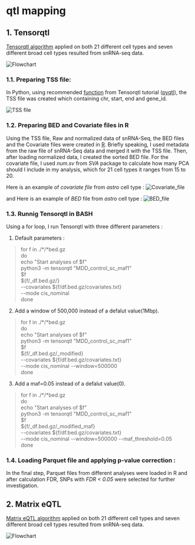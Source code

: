 # qtl mapping

## 1. Tensorqtl 

[Tensorqtl algorithm](https://github.com/broadinstitute/tensorqtl/tree/master) applied on both 21 different cell types and seven different broad cell types resulted from snRNA-seq data. 

![Flowchart](https://github.com/karbalaei/tensorqtl/blob/main/Graph/Flowchart.jpg)


### 1.1. Preparing TSS file:

In Python, using recommended [function](https://github.com/karbalaei/tensorqtl/blob/main/Codes/gtf_tss_code.py) from Tensorqtl tutorial ([pyqtl](https://github.com/broadinstitute/pyqtl)), the TSS file was created which containing chr, start, end and gene_id. 

![TSS file](https://github.com/karbalaei/tensorqtl/blob/main/Graph/TSS_file.jpg)

### 1.2. Preparing BED and Covariate files in R

Using the TSS file, Raw and normalized data of snRNA-Seq, the BED files and the Covariate files were created in [R](https://github.com/karbalaei/tensorqtl/blob/main/Codes/tensorqtl_preparing_files.R). Briefly speaking, I used metadata from the raw file of snRNA-Seq data and merged it with the TSS file. Then, after loading normalized data, I created the sorted BED file. For the covariate file, I used *num.sv* from *SVA* package to calculate how many PCA should I include in my analysis, which for 21 cell types it ranges from 15 to 20.  

Here is an example of *covariate file* from *astro* cell type : 
![Covariate_file](https://github.com/karbalaei/tensorqtl/blob/main/Graph/Covariate_file.jpg)

and Here is an example of *BED* file from *astro* cell type : 
![BED_file](https://github.com/karbalaei/tensorqtl/blob/main/Graph/BED_file.jpg)

### 1.3. Runnig Tensorqtl in BASH

Using a for loop, I run Tensorqtl with three different parameters :

1. Default parameters :

> 	for f in ./*/*bed.gz \
		do \
		echo "Start analyses of $f" \
		python3 -m tensorqtl "MDD_control_sc_maf1" \
		$f \
		${f/_df.bed.gz/} \
		--covariates ${f/df.bed.gz/covariates.txt} \
		--mode cis_nominal \
	done

2. Add a window of 500,000 instead of a defalut value(1Mbp).

> for f in ./*/*bed.gz\
		do \
		echo "Start analyses of $f" \
		python3 -m tensorqtl "MDD_control_sc_maf1" \
		$f \
		${f/_df.bed.gz/_modified} \
		--covariates ${f/df.bed.gz/covariates.txt} \
		--mode cis_nominal --window=500000 \
	done 

3. Add a maf=0.05 instead of a defalut value(0).

> for f in ./*/*bed.gz\
	do \
		echo "Start analyses of $f" \
		python3 -m tensorqtl "MDD_control_sc_maf1" \
		$f \
	${f/_df.bed.gz/_modified_maf} \
    --covariates ${f/df.bed.gz/covariates.txt} \
    --mode cis_nominal --window=500000 --maf_threshold=0.05 \
	done 
	
### 1.4.  Loading Parquet file and applying p-value correction :

In the final step, Parquet files from different analyses were loaded in R and after calculation FDR, SNPs with *FDR < 0.05* were selected for further investigation. 

## 2. Matrix eQTL

[Matrix eQTL algorithm](http://www.bios.unc.edu/research/genomic_software/Matrix_eQTL/) applied on both 21 different cell types and seven different broad cell types resulted from snRNA-seq data. 

![Flowchart](https://github.com/karbalaei/tensorqtl/blob/main/Graph/Matrix_eqtl.jpg)
